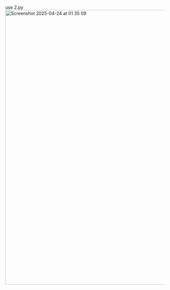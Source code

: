 use 2.py
<img width="867" alt="Screenshot 2025-04-24 at 01 35 09" src="https://github.com/user-attachments/assets/f9586dc1-b092-468a-9e05-4991e11e3abb" />
